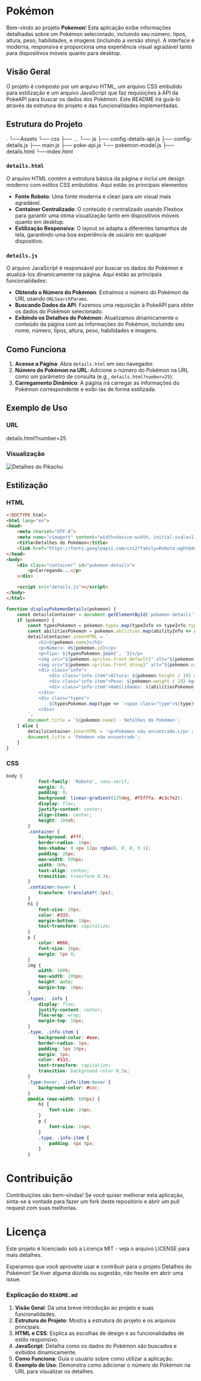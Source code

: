 # Pokémon

Bem-vindo ao projeto **Pokemon**! Esta aplicação exibe informações detalhadas sobre um Pokémon selecionado, incluindo seu número, tipos, altura, peso, habilidades, e imagens (incluindo a versão shiny). A interface é moderna, responsiva e proporciona uma experiência visual agradável tanto para dispositivos móveis quanto para desktop.

## Visão Geral

O projeto é composto por um arquivo HTML, um arquivo CSS embutido para estilização e um arquivo JavaScript que faz requisições à API da PokeAPI para buscar os dados dos Pokémon. Este README irá guiá-lo através da estrutura do projeto e das funcionalidades implementadas.

## Estrutura do Projeto

.
└──Assets
   └── css
      ├── ...
   └── js
      ├── config-details-api.js
      ├── config-details.js
      ├── main.js
      ├── poke-api.js
      └── pokemon-model.js
├── details.html
└──index.html


### `details.html`

O arquivo HTML contém a estrutura básica da página e inclui um design moderno com estilos CSS embutidos. Aqui estão os principais elementos:

- **Fonte Roboto**: Uma fonte moderna e clean para um visual mais agradável.
- **Container Centralizado**: O conteúdo é centralizado usando Flexbox para garantir uma ótima visualização tanto em dispositivos móveis quanto em desktop.
- **Estilização Responsiva**: O layout se adapta a diferentes tamanhos de tela, garantindo uma boa experiência de usuário em qualquer dispositivo.

### `details.js`

O arquivo JavaScript é responsável por buscar os dados do Pokémon e atualizá-los dinamicamente na página. Aqui estão as principais funcionalidades:

- **Obtendo o Número do Pokémon**: Extraímos o número do Pokémon da URL usando `URLSearchParams`.
- **Buscando Dados da API**: Fazemos uma requisição à PokeAPI para obter os dados do Pokémon selecionado.
- **Exibindo os Detalhes do Pokémon**: Atualizamos dinamicamente o conteúdo da página com as informações do Pokémon, incluindo seu nome, número, tipos, altura, peso, habilidades e imagens.

## Como Funciona

1. **Acesse a Página**: Abra `details.html` em seu navegador.
2. **Número do Pokémon na URL**: Adicione o número do Pokémon na URL como um parâmetro de consulta (e.g., `details.html?number=25`).
3. **Carregamento Dinâmico**: A página irá carregar as informações do Pokémon correspondente e exibi-las de forma estilizada.

## Exemplo de Uso

### URL

details.html?number=25


### Visualização

![Detalhes do Pikachu](https://user-images.githubusercontent.com/thghost19/preview.png)

## Estilização

### HTML

```html
<!DOCTYPE html>
<html lang="en">
<head>
    <meta charset="UTF-8">
    <meta name="viewport" content="width=device-width, initial-scale=1.0">
    <title>Detalhes do Pokémon</title>
    <link href="https://fonts.googleapis.com/css2?family=Roboto:wght@400;700&display=swap" rel="stylesheet">
</head>
<body>
    <div class="container" id="pokemon-details">
        <p>Carregando...</p>
    </div>

    <script src="details.js"></script>
</body>
</html>
```

```javascript
function displayPokemonDetails(pokemon) {
    const detailsContainer = document.getElementById('pokemon-details');
    if (pokemon) {
        const typesPokemon = pokemon.types.map(typeInfo => typeInfo.type.name);
        const abilitiesPokemon = pokemon.abilities.map(abilityInfo => abilityInfo.ability.name);
        detailsContainer.innerHTML = `
            <h1>${pokemon.name}</h1>
            <p>Número: #${pokemon.id}</p>
            <p>Tipo: ${typesPokemon.join(', ')}</p>
            <img src="${pokemon.sprites.front_default}" alt="${pokemon.name}">
            <img src="${pokemon.sprites.front_shiny}" alt="${pokemon.name} Shiny">
            <div class="info">
                <div class="info-item">Altura: ${pokemon.height / 10} m</div>
                <div class="info-item">Peso: ${pokemon.weight / 10} kg</div>
                <div class="info-item">Habilidades: ${abilitiesPokemon.join(', ')}</div>
            </div>
            <div class="types">
                ${typesPokemon.map(type => `<span class="type">${type}</span>`).join('')}
            </div>
        `;
        document.title = `${pokemon.name} - Detalhes do Pokémon`;
    } else {
        detailsContainer.innerHTML = '<p>Pokémon não encontrado.</p>';
        document.title = 'Pokémon não encontrado';
    }
}
```

### CSS

```css
body {
            font-family: 'Roboto', sans-serif;
            margin: 0;
            padding: 0;
            background: linear-gradient(135deg, #f5f7fa, #c3cfe2);
            display: flex;
            justify-content: center;
            align-items: center;
            height: 100vh;
        }
        .container {
            background: #fff;
            border-radius: 10px;
            box-shadow: 0 4px 12px rgba(0, 0, 0, 0.1);
            padding: 20px;
            max-width: 500px;
            width: 90%;
            text-align: center;
            transition: transform 0.3s;
        }
        .container:hover {
            transform: translateY(-5px);
        }
        h1 {
            font-size: 28px;
            color: #333;
            margin-bottom: 10px;
            text-transform: capitalize;
        }
        p {
            color: #666;
            font-size: 16px;
            margin: 5px 0;
        }
        img {
            width: 100%;
            max-width: 200px;
            height: auto;
            margin-top: 10px;
        }
        .types, .info {
            display: flex;
            justify-content: center;
            flex-wrap: wrap;
            margin-top: 10px;
        }
        .type, .info-item {
            background-color: #eee;
            border-radius: 5px;
            padding: 5px 10px;
            margin: 5px;
            color: #333;
            text-transform: capitalize;
            transition: background-color 0.3s;
        }
        .type:hover, .info-item:hover {
            background-color: #ccc;
        }
        @media (max-width: 600px) {
            h1 {
                font-size: 24px;
            }
            p {
                font-size: 14px;
            }
            .type, .info-item {
                padding: 4px 8px;
            }
        }
```

# Contribuição

Contribuições são bem-vindas! Se você quiser melhorar esta aplicação, sinta-se à vontade para fazer um fork deste repositório e abrir um pull request com suas melhorias.

# Licença
Este projeto é licenciado sob a Licença MIT - veja o arquivo LICENSE para mais detalhes.

Esperamos que você aproveite usar e contribuir para o projeto Detalhes do Pokémon! Se tiver alguma dúvida ou sugestão, não hesite em abrir uma issue.


### Explicação do `README.md`

1. **Visão Geral**: Dá uma breve introdução ao projeto e suas funcionalidades.
2. **Estrutura do Projeto**: Mostra a estrutura do projeto e os arquivos principais.
3. **HTML e CSS**: Explica as escolhas de design e as funcionalidades de estilo responsivo.
4. **JavaScript**: Detalha como os dados do Pokémon são buscados e exibidos dinamicamente.
5. **Como Funciona**: Guia o usuário sobre como utilizar a aplicação.
6. **Exemplo de Uso**: Demonstra como adicionar o número do Pokémon na URL para visualizar os detalhes.
